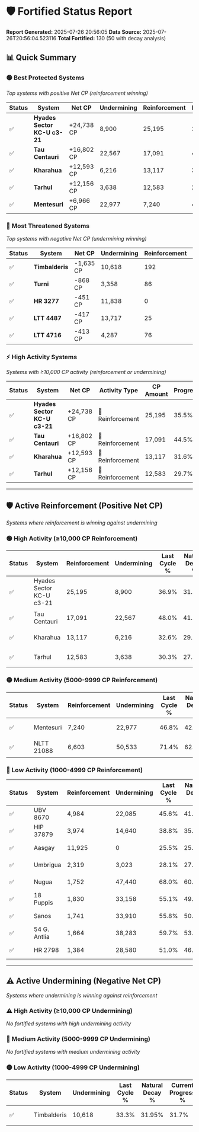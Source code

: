 # 🛡️ Fortified Status Report

**Report Generated:** 2025-07-26 20:56:05
**Data Source:** 2025-07-26T20:56:04.523116
**Total Fortified:** 130 (50 with decay analysis)

## 📊 Quick Summary

### 🟢 **Best Protected Systems**
*Top systems with positive Net CP (reinforcement winning)*

| Status | System | Net CP | Undermining | Reinforcement | Progress |
|--------|--------|--------|-------------|---------------|----------|
| ✅ | **Hyades Sector KC-U c3-21** | +24,738 CP | 8,900 | 25,195 | 35.5% |
| ✅ | **Tau Centauri** | +16,802 CP | 22,567 | 17,091 | 44.5% |
| ✅ | **Kharahua** | +12,593 CP | 6,216 | 13,117 | 31.6% |
| ✅ | **Tarhul** | +12,156 CP | 3,638 | 12,583 | 29.7% |
| ✅ | **Mentesuri** | +6,966 CP | 22,977 | 7,240 | 43.3% |

### 🔴 **Most Threatened Systems**
*Top systems with negative Net CP (undermining winning)*

| Status | System | Net CP | Undermining | Reinforcement | Progress |
|--------|--------|--------|-------------|---------------|----------|
| ✅ | **Timbalderis** | -1,635 CP | 10,618 | 192 | 31.7% |
| ✅ | **Turni** | -868 CP | 3,358 | 86 | 27.1% |
| ✅ | **HR 3277** | -451 CP | 11,838 | 0 | 33.8% |
| ✅ | **LTT 4487** | -417 CP | 13,717 | 25 | 35.2% |
| ✅ | **LTT 4716** | -413 CP | 4,287 | 76 | 28.2% |

### ⚡ **High Activity Systems**
*Systems with ≥10,000 CP activity (reinforcement or undermining)*

| Status | System | Net CP | Activity Type | CP Amount | Progress |
|--------|--------|--------|---------------|-----------|----------|
| ✅ | **Hyades Sector KC-U c3-21** | +24,738 CP | 🔵 Reinforcement | 25,195 | 35.5% |
| ✅ | **Tau Centauri** | +16,802 CP | 🔵 Reinforcement | 17,091 | 44.5% |
| ✅ | **Kharahua** | +12,593 CP | 🔵 Reinforcement | 13,117 | 31.6% |
| ✅ | **Tarhul** | +12,156 CP | 🔵 Reinforcement | 12,583 | 29.7% |

---

## 🛡️ Active Reinforcement (Positive Net CP)
*Systems where reinforcement is winning against undermining*

### 🟢 High Activity (≥10,000 CP Reinforcement)

| Status | System | Reinforcement | Undermining | Last Cycle % | Natural Decay % | Current Progress % | Current CP | Net CP | Activity |
|--------|--------|---------------|-------------|--------------|-----------------|-------------------|------------|--------|----------|
| ✅ | Hyades Sector KC-U c3-21 | 25,195 | 8,900 | 36.9% | 31.69% | 35.5% | 230,750 | +24,738 | 🟢 High Reinforcement |
| ✅ | Tau Centauri | 17,091 | 22,567 | 48.0% | 41.92% | 44.5% | 289,250 | +16,802 | 🟢 High Reinforcement |
| ✅ | Kharahua | 13,117 | 6,216 | 32.6% | 29.66% | 31.6% | 205,400 | +12,593 | 🟢 High Reinforcement |
| ✅ | Tarhul | 12,583 | 3,638 | 30.3% | 27.83% | 29.7% | 193,050 | +12,156 | 🟢 High Reinforcement |

### 🟡 Medium Activity (5000-9999 CP Reinforcement)

| Status | System | Reinforcement | Undermining | Last Cycle % | Natural Decay % | Current Progress % | Current CP | Net CP | Activity |
|--------|--------|---------------|-------------|--------------|-----------------|-------------------|------------|--------|----------|
| ✅ | Mentesuri | 7,240 | 22,977 | 46.8% | 42.23% | 43.3% | 281,450 | +6,966 | 🟡 Medium Reinforcement |
| ✅ | NLTT 21088 | 6,603 | 50,533 | 71.4% | 62.62% | 63.6% | 413,400 | +6,376 | 🟡 Medium Reinforcement |

### 🔴 Low Activity (1000-4999 CP Reinforcement)

| Status | System | Reinforcement | Undermining | Last Cycle % | Natural Decay % | Current Progress % | Current CP | Net CP | Activity |
|--------|--------|---------------|-------------|--------------|-----------------|-------------------|------------|--------|----------|
| ✅ | UBV 8670 | 4,984 | 22,085 | 45.6% | 41.49% | 42.2% | 274,300 | +4,604 | 🔵 Low Reinforcement |
| ✅ | HIP 37879 | 3,974 | 14,640 | 38.8% | 35.95% | 36.5% | 237,250 | +3,544 | 🔵 Low Reinforcement |
| ✅ | Aasgay | 11,925 | 0 | 25.5% | 25.00% | 25.5% | 165,750 | +3,250 | 🔵 Low Reinforcement |
| ✅ | Umbrigua | 2,319 | 3,023 | 28.1% | 27.32% | 27.6% | 179,400 | +1,818 | 🔵 Low Reinforcement |
| ✅ | Nugua | 1,752 | 47,440 | 68.0% | 60.44% | 60.7% | 394,550 | +1,672 | 🔵 Low Reinforcement |
| ✅ | 18 Puppis | 1,830 | 33,158 | 55.1% | 49.76% | 50.0% | 325,000 | +1,568 | 🔵 Low Reinforcement |
| ✅ | Sanos | 1,741 | 33,910 | 55.8% | 50.36% | 50.6% | 328,900 | +1,545 | 🔵 Low Reinforcement |
| ✅ | 54 G. Antlia | 1,664 | 38,283 | 59.7% | 53.58% | 53.8% | 349,699 | +1,447 | 🔵 Low Reinforcement |
| ✅ | HR 2798 | 1,384 | 28,580 | 51.0% | 46.42% | 46.6% | 302,900 | +1,179 | 🔵 Low Reinforcement |


---

## ⚠️ Active Undermining (Negative Net CP)
*Systems where undermining is winning against reinforcement*

### ⚠️ High Activity (≥10,000 CP Undermining)

*No fortified systems with high undermining activity*

### 🔶 Medium Activity (5000-9999 CP Undermining)

*No fortified systems with medium undermining activity*

### 🟡 Low Activity (1000-4999 CP Undermining)

| Status | System | Undermining | Last Cycle % | Natural Decay % | Current Progress % | Reinforcement | Current CP | Net CP | Activity |
|--------|--------|-------------|--------------|-----------------|-------------------|---------------|------------|--------|----------|
| ✅ | Timbalderis | 10,618 | 33.3% | 31.95% | 31.7% | 192 | 206,050 | -1,635 | 🟡 Low Undermining |
